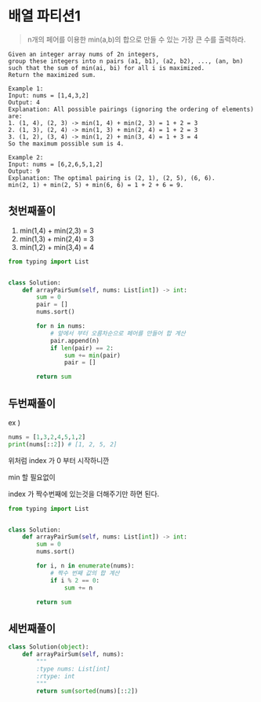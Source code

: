 # 배열 파티션1

> n개의 페어를 이용한 min(a,b)의 합으로 만들 수 있는 가장 큰 수를 출력하라.

```
Given an integer array nums of 2n integers,
group these integers into n pairs (a1, b1), (a2, b2), ..., (an, bn) such that the sum of min(ai, bi) for all i is maximized.
Return the maximized sum.

Example 1:
Input: nums = [1,4,3,2]
Output: 4
Explanation: All possible pairings (ignoring the ordering of elements) are:
1. (1, 4), (2, 3) -> min(1, 4) + min(2, 3) = 1 + 2 = 3
2. (1, 3), (2, 4) -> min(1, 3) + min(2, 4) = 1 + 2 = 3
3. (1, 2), (3, 4) -> min(1, 2) + min(3, 4) = 1 + 3 = 4
So the maximum possible sum is 4.

Example 2:
Input: nums = [6,2,6,5,1,2]
Output: 9
Explanation: The optimal pairing is (2, 1), (2, 5), (6, 6).
min(2, 1) + min(2, 5) + min(6, 6) = 1 + 2 + 6 = 9.
```

## 첫번째풀이

1. min(1,4) + min(2,3) = 3
2. min(1,3) + min(2,4) = 3
3. min(1,2) + min(3,4) = 4

```python
from typing import List


class Solution:
    def arrayPairSum(self, nums: List[int]) -> int:
        sum = 0
        pair = []
        nums.sort()

        for n in nums:
            # 앞에서 부터 오름차순으로 페어를 만들어 합 계산
            pair.append(n)
            if len(pair) == 2:
                sum += min(pair)
                pair = []

        return sum
```

## 두번째풀이
ex ) 
```python
nums = [1,3,2,4,5,1,2]
print(nums[::2]) # [1, 2, 5, 2]
```

위처럼 index 가 0 부터 시작하니깐

min 할 필요없이

index 가 짝수번째에 있는것을 더해주기만 하면 된다. 

```python
from typing import List


class Solution:
    def arrayPairSum(self, nums: List[int]) -> int:
        sum = 0
        nums.sort()

        for i, n in enumerate(nums):
            # 짝수 번째 값의 합 계산
            if i % 2 == 0:
                sum += n

        return sum
```

## 세번째풀이

```python
class Solution(object):
    def arrayPairSum(self, nums):
        """
        :type nums: List[int]
        :rtype: int
        """
        return sum(sorted(nums)[::2])
```
